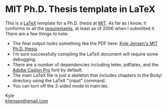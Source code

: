 # MIT Ph.D. Thesis template in LaTeX

This is a [LaTeX](http://www.latex-project.org/) template for a Ph.D. thesis at [MIT](http://web.mit.edu).  As far as I know, it conforms to all the [requirements](http://libraries.mit.edu/archives/thesis-specs/), at least as of 2006 when I submitted it.  There are a few things to note:

* The final output looks something like the PDF here: [Kyle Jensen's MIT Ph.D. thesis](https://github.com/kljensen/mit-phd-thesis/raw/6bdb27e0d7650af6e52ee2e73ddbcb7d90f9229d/thesis.pdf)
* I'm sure successfully compiling the LaTeX document will require some debugging.
* There are a number of dependencies including tetex, pdflatex, and the [Adobe Caslon Pro](http://en.wikipedia.org/wiki/Caslon) font by default.
* The main LaTeX file is just a skeleton that includes chapters in the Body/ directory using the LaTeX "\input" command.
* You can turn off the 2-sided mode in main.tex.

Kyle  
<kljensen@gmail.com>
